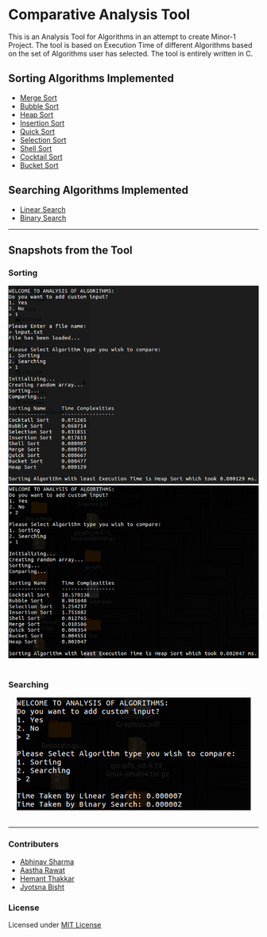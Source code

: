 # Comparative Analysis Tool

This is an Analysis Tool for Algorithms in an attempt to create Minor-1 Project. The tool is based on Execution Time of different Algorithms based on the set of Algorithms user has selected. The tool is entirely written in C.

## Sorting Algorithms Implemented
- [Merge Sort](http://www.geeksforgeeks.org/merge-sort/)
- [Bubble Sort](http://www.geeksforgeeks.org/bubble-sort/)
- [Heap Sort](http://www.geeksforgeeks.org/heap-sort/)
- [Insertion Sort](http://www.geeksforgeeks.org/insertion-sort/)
- [Quick Sort](http://www.geeksforgeeks.org/quick-sort/)
- [Selection Sort](http://www.geeksforgeeks.org/selection-sort/)
- [Shell Sort](http://www.geeksforgeeks.org/shellsort/)
- [Cocktail Sort](http://www.geeksforgeeks.org/cocktail-sort/)
- [Bucket Sort](http://www.geeksforgeeks.org/bucket-sort-2/)

## Searching Algorithms Implemented
- [Linear Search](http://www.geeksforgeeks.org/linear-search/)
- [Binary Search](http://www.geeksforgeeks.org/binary-search/)
---

## Snapshots from the Tool 

### Sorting

<div align="center">
  <img src="screenshots/withsortinput.png"><br>
  <img src="screenshots/randomsort.png"><br><br>
</div>

### Searching

<div align="center">
  <img src="screenshots/searchingrandom.png"><br><br>
</div>

---

### Contributers
- [Abhinav Sharma](https://github.com/ABSphreak)
- [Aastha Rawat](https://github.com/aastharawat)
- [Hemant Thakkar](https://github.com/hemant-thakkr)
- [Jyotsna Bisht](#)

### License
Licensed under [MIT License](LICENSE)